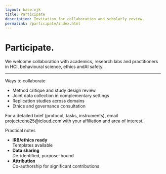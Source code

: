 ```yaml
---
layout: base.njk
title: Participate
description: Invitation for collaboration and scholarly review.
permalink: /participate/index.html
---
```


<div class="col span-12">
  <h1>Participate.</h1>
  <p class="lede">We welcome collaboration with academics, research labs and practitioners in HCI, behavioural science, ethics andAI safety.</p>
  <hr class="rule">
</div>

<div class="col span-8">
  <div class="kicker">Ways to collaborate</div>
  <ul>
    <li>Method critique and study design review</li>
    <li>Joint data collection in complementary settings</li>
    <li>Replication studies across domains</li>
    <li>Ethics and governance consultation</li>
  </ul>
  <p>For a detailed brief (protocol, tasks, instruments), email <a href="mailto:projectecho25@icloud.com">projectecho25@icloud.com</a> with your affiliation and area of interest.</p>
</div>

<div class="col span-4">
  <div class="callout">
    <div class="kicker">Practical notes</div>
    <ul class="list-plain">
      <li><strong>IRB/ethics ready</strong><br  />Templates available</li>
      <li><strong>Data sharing</strong><br  />De-identified, purpose-bound</li>
      <li><strong>Attribution</strong><br  />Co-authorship for significant contributions</li>
    </ul>
  </div>
</div>
